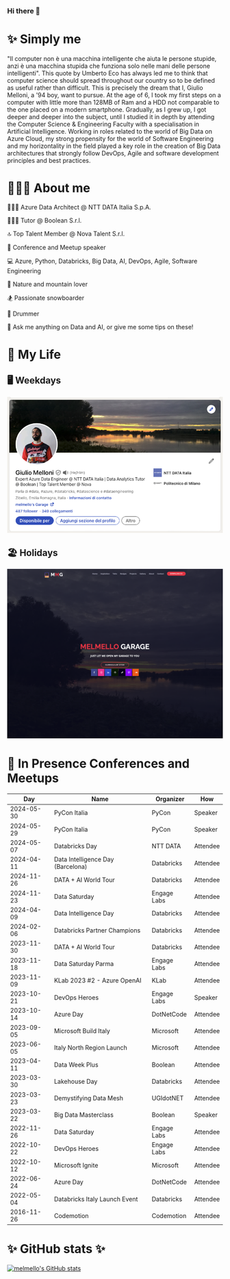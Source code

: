 ### Hi there 👋

# ✨ Simply me

"Il computer non è una macchina intelligente che aiuta le persone stupide, anzi è una macchina stupida che funziona solo nelle mani delle persone intelligenti".
This quote by Umberto Eco has always led me to think that computer science should spread throughout our country so to be defined as useful rather than difficult. This is precisely the dream that I, Giulio Melloni, a '94 boy, want to pursue. At the age of 6, I took my first steps on a computer with little more than 128MB of Ram and a HDD not comparable to the one placed on a modern smartphone. Gradually, as I grew up, I got deeper and deeper into the subject, until I studied it in depth by attending the Computer Science & Engineering Faculty with a specialisation in Artificial Intelligence. Working in roles related to the world of Big Data on Azure Cloud, my strong propensity for the world of Software Engineering and my horizontality in the field played a key role in the creation of Big Data architectures that strongly follow DevOps, Agile and software development principles and best practices.

# 🤷🏼‍♂️ About me

👨🏼‍💻 Azure Data Architect @ NTT DATA Italia S.p.A.

👨🏻‍🏫 Tutor @ Boolean S.r.l.

🔝 Top Talent Member @ Nova Talent S.r.l.

🤩 Conference and Meetup speaker

💻 Azure, Python, Databricks, Big Data, AI, DevOps, Agile, Software Engineering

🌱 Nature and mountain lover

🏂 Passionate snowboarder

🥁 Drummer

💬 Ask me anything on Data and AI, or give me some tips on these!

# 🧬 My Life

## 🖥️ Weekdays

[![Alt text](img/linkedin.png "a title")](https://www.linkedin.com/in/melmello/)

## 🏖️ Holidays

[![Alt text](img/website.png "a title")](https://melmellogarage.xyz)

# 📅 In Presence Conferences and Meetups

| Day        | Name                              | Organizer   | How      |
| ---------- | --------------------------------- | ----------- | -------- |
| 2024-05-30 | PyCon Italia                      | PyCon       | Speaker  |
| 2024-05-29 | PyCon Italia                      | PyCon       | Speaker  |
| 2024-05-07 | Databricks Day                    | NTT DATA    | Attendee |
| 2024-04-11 | Data Intelligence Day (Barcelona) | Databricks  | Attendee |
| 2024-11-26 | DATA + AI World Tour              | Databricks  | Attendee |
| 2024-11-23 | Data Saturday                     | Engage Labs | Attendee |
| 2024-04-09 | Data Intelligence Day             | Databricks  | Attendee |
| 2024-02-06 | Databricks Partner Champions      | Databricks  | Attendee |
| 2023-11-30 | DATA + AI World Tour              | Databricks  | Attendee |
| 2023-11-18 | Data Saturday Parma               | Engage Labs | Attendee |
| 2023-11-09 | KLab 2023 #2 - Azure OpenAI       | KLab        | Attendee |
| 2023-10-21 | DevOps Heroes                     | Engage Labs | Speaker  |
| 2023-10-14 | Azure Day                         | DotNetCode  | Attendee |
| 2023-09-05 | Microsoft Build Italy             | Microsoft   | Attendee |
| 2023-06-05 | Italy North Region Launch         | Microsoft   | Attendee |
| 2023-04-11 | Data Week Plus                    | Boolean     | Attendee |
| 2023-03-30 | Lakehouse Day                     | Databricks  | Attendee |
| 2023-03-23 | Demystifying Data Mesh            | UGIdotNET   | Attendee |
| 2023-03-22 | Big Data Masterclass              | Boolean     | Speaker  |
| 2022-11-26 | Data Saturday                     | Engage Labs | Attendee |
| 2022-10-22 | DevOps Heroes                     | Engage Labs | Attendee |
| 2022-10-12 | Microsoft Ignite                  | Microsoft   | Attendee |
| 2022-06-24 | Azure Day                         | DotNetCode  | Attendee |
| 2022-05-04 | Databricks Italy Launch Event     | Databricks  | Attendee |
| 2016-11-26 | Codemotion                        | Codemotion  | Attendee |

# ✨ GitHub stats ✨

[![melmello's GitHub stats](https://github-readme-stats.vercel.app/api?username=melmello)](https://github.com/melmello/github-readme-stats)
